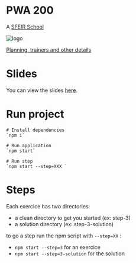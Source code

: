 # PWA 200

A [SFEIR School](https://www.sfeir.com/formation/school/)

![logo](https://www.sfeir.com/img/school/formations/Progressive%20Web%20Apps%20200.png)

[Planning, trainers and other details](https://www.sfeir.com/formation/school/progressive-web-apps-200/)

# Slides

You can view the slides [here](https://sfeir-open-source.github.io/sfeir-school-pwa/).

# Run project

    # Install dependencies
    `npm i`

    # Run application
    `npm start`

    # Run step
    `npm start --step=XXX `

# Steps

Each exercice has two directories:

- a clean directory to get you started (ex: step-3)
- a solution directory (ex: step-3-solution)

to go a step run the npm script with `--step=XX` :

- `npm start --step=3` for an exercice
- `npm start --step=3-solution` for the solution
